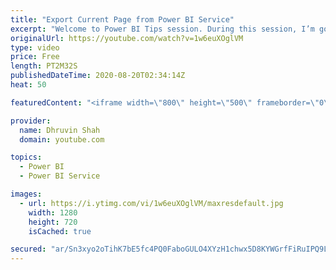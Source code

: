 ```yaml
---
title: "Export Current Page from Power BI Service"
excerpt: "Welcome to Power BI Tips session. During this session, I’m going to share one interesting tip for Power BI Service for end users.   As a Power BI Service user now, you can now export a single page in PDF or PPT format from Power BI Service. Want to check how please check the full video.  Sometimes we"
originalUrl: https://youtube.com/watch?v=1w6euXOglVM
type: video
price: Free
length: PT2M32S
publishedDateTime: 2020-08-20T02:34:14Z
heat: 50

featuredContent: "<iframe width=\"800\" height=\"500\" frameborder=\"0\" src=\"https://www.youtube.com/embed/1w6euXOglVM\" allow=\"accelerometer; autoplay; encrypted-media; gyroscope; picture-in-picture\" allowfullscreen></iframe>"

provider:
  name: Dhruvin Shah
  domain: youtube.com

topics:
  - Power BI
  - Power BI Service

images:
  - url: https://i.ytimg.com/vi/1w6euXOglVM/maxresdefault.jpg
    width: 1280
    height: 720
    isCached: true

secured: "ar/Sn3xyo2oTihK7bE5fc4PQ0FaboGULO4XYzH1chwx5D8KYWGrfFiRuIPQ9LhN134Xz90mFehXPM8pGr9ZtdSsBZO2xbOm2h1jojPpGlUkAg6LSfXHkD4jwYPYhZfqXfXv/U99QhoklCSOe/IkcXOXnCEHhcWs2pekNASIk5D4vg5Bszr7SPE93a7WMO3KhDqDvjtICxiYzQ6V4BwCklz0DzubI5j4O7M8QqfDxCdLBOkFNQHWGqrWqBOjWqoVh1+W3yZLAn0ND2XWIIEb5rcVb5AYNE9GXyDTN0JWhBIA5HKSIz3zWkXYfsy5viJbCHqeF8lHFAn/dGKMYZDSaBRo6T9D+AIADA92heaURpkkBAT+VHXQXPXHWEjTXB4X8Dluyw7kIAj04xCZ55p1q3+XQKoBmut04yIjQ+zQNXQw=;pP3/CTe1nrhV/H36Z7s1Qw=="
---
```


